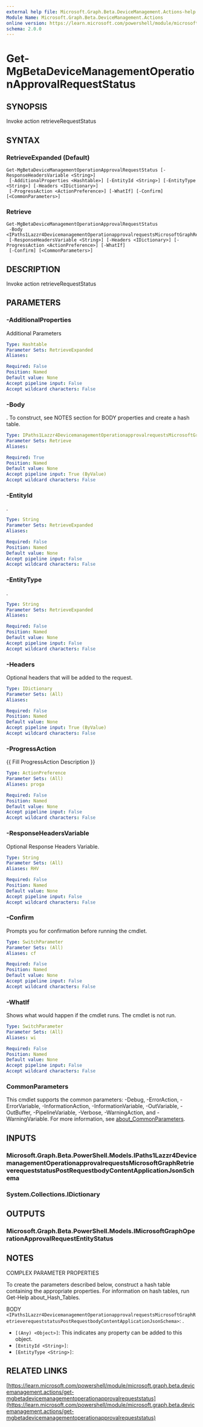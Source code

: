 ```yaml
---
external help file: Microsoft.Graph.Beta.DeviceManagement.Actions-help.xml
Module Name: Microsoft.Graph.Beta.DeviceManagement.Actions
online version: https://learn.microsoft.com/powershell/module/microsoft.graph.beta.devicemanagement.actions/get-mgbetadevicemanagementoperationapprovalrequeststatus
schema: 2.0.0
---
```


# Get-MgBetaDeviceManagementOperationApprovalRequestStatus

## SYNOPSIS
Invoke action retrieveRequestStatus

## SYNTAX

### RetrieveExpanded (Default)
```
Get-MgBetaDeviceManagementOperationApprovalRequestStatus [-ResponseHeadersVariable <String>]
 [-AdditionalProperties <Hashtable>] [-EntityId <String>] [-EntityType <String>] [-Headers <IDictionary>]
 [-ProgressAction <ActionPreference>] [-WhatIf] [-Confirm] [<CommonParameters>]
```

### Retrieve
```
Get-MgBetaDeviceManagementOperationApprovalRequestStatus
 -Body <IPaths1Lazzr4DevicemanagementOperationapprovalrequestsMicrosoftGraphRetrieverequeststatusPostRequestbodyContentApplicationJsonSchema>
 [-ResponseHeadersVariable <String>] [-Headers <IDictionary>] [-ProgressAction <ActionPreference>] [-WhatIf]
 [-Confirm] [<CommonParameters>]
```

## DESCRIPTION
Invoke action retrieveRequestStatus

## PARAMETERS

### -AdditionalProperties
Additional Parameters

```yaml
Type: Hashtable
Parameter Sets: RetrieveExpanded
Aliases:

Required: False
Position: Named
Default value: None
Accept pipeline input: False
Accept wildcard characters: False
```

### -Body
.
To construct, see NOTES section for BODY properties and create a hash table.

```yaml
Type: IPaths1Lazzr4DevicemanagementOperationapprovalrequestsMicrosoftGraphRetrieverequeststatusPostRequestbodyContentApplicationJsonSchema
Parameter Sets: Retrieve
Aliases:

Required: True
Position: Named
Default value: None
Accept pipeline input: True (ByValue)
Accept wildcard characters: False
```

### -EntityId
.

```yaml
Type: String
Parameter Sets: RetrieveExpanded
Aliases:

Required: False
Position: Named
Default value: None
Accept pipeline input: False
Accept wildcard characters: False
```

### -EntityType
.

```yaml
Type: String
Parameter Sets: RetrieveExpanded
Aliases:

Required: False
Position: Named
Default value: None
Accept pipeline input: False
Accept wildcard characters: False
```

### -Headers
Optional headers that will be added to the request.

```yaml
Type: IDictionary
Parameter Sets: (All)
Aliases:

Required: False
Position: Named
Default value: None
Accept pipeline input: True (ByValue)
Accept wildcard characters: False
```

### -ProgressAction
{{ Fill ProgressAction Description }}

```yaml
Type: ActionPreference
Parameter Sets: (All)
Aliases: proga

Required: False
Position: Named
Default value: None
Accept pipeline input: False
Accept wildcard characters: False
```

### -ResponseHeadersVariable
Optional Response Headers Variable.

```yaml
Type: String
Parameter Sets: (All)
Aliases: RHV

Required: False
Position: Named
Default value: None
Accept pipeline input: False
Accept wildcard characters: False
```

### -Confirm
Prompts you for confirmation before running the cmdlet.

```yaml
Type: SwitchParameter
Parameter Sets: (All)
Aliases: cf

Required: False
Position: Named
Default value: None
Accept pipeline input: False
Accept wildcard characters: False
```

### -WhatIf
Shows what would happen if the cmdlet runs.
The cmdlet is not run.

```yaml
Type: SwitchParameter
Parameter Sets: (All)
Aliases: wi

Required: False
Position: Named
Default value: None
Accept pipeline input: False
Accept wildcard characters: False
```

### CommonParameters
This cmdlet supports the common parameters: -Debug, -ErrorAction, -ErrorVariable, -InformationAction, -InformationVariable, -OutVariable, -OutBuffer, -PipelineVariable, -Verbose, -WarningAction, and -WarningVariable. For more information, see [about_CommonParameters](http://go.microsoft.com/fwlink/?LinkID=113216).

## INPUTS

### Microsoft.Graph.Beta.PowerShell.Models.IPaths1Lazzr4DevicemanagementOperationapprovalrequestsMicrosoftGraphRetrieverequeststatusPostRequestbodyContentApplicationJsonSchema
### System.Collections.IDictionary
## OUTPUTS

### Microsoft.Graph.Beta.PowerShell.Models.IMicrosoftGraphOperationApprovalRequestEntityStatus
## NOTES
COMPLEX PARAMETER PROPERTIES

To create the parameters described below, construct a hash table containing the appropriate properties.
For information on hash tables, run Get-Help about_Hash_Tables.

BODY `<IPaths1Lazzr4DevicemanagementOperationapprovalrequestsMicrosoftGraphRetrieverequeststatusPostRequestbodyContentApplicationJsonSchema>`: .
  - `[(Any) <Object>]`: This indicates any property can be added to this object.
  - `[EntityId <String>]`: 
  - `[EntityType <String>]`:

## RELATED LINKS

[https://learn.microsoft.com/powershell/module/microsoft.graph.beta.devicemanagement.actions/get-mgbetadevicemanagementoperationapprovalrequeststatus](https://learn.microsoft.com/powershell/module/microsoft.graph.beta.devicemanagement.actions/get-mgbetadevicemanagementoperationapprovalrequeststatus)























